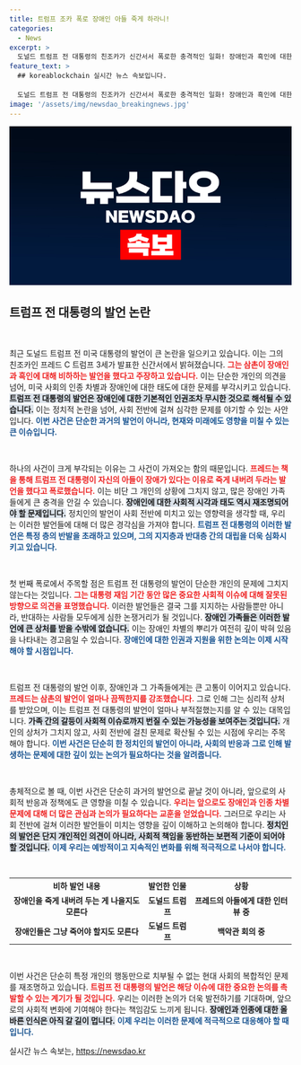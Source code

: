 ```yaml
---
title: 트럼프 조카 폭로 장애인 아들 죽게 하라니!
categories:
  - News
excerpt: >
  도널드 트럼프 전 대통령의 친조카가 신간서서 폭로한 충격적인 일화! 장애인과 흑인에 대한 비하 발언과 함께, 아들을 죽게 둬야 한다는 섬뜩한 주장까지. 자세한 내용은 클릭해서 확인하세요!
feature_text: >
  ## koreablockchain 실시간 뉴스 속보입니다.

  도널드 트럼프 전 대통령의 친조카가 신간서서 폭로한 충격적인 일화! 장애인과 흑인에 대한 비하 발언과 함께, 아들을 죽게 둬야 한다는 섬뜩한 주장까지. 자세한 내용은 클릭해서 확인하세요!
image: '/assets/img/newsdao_breakingnews.jpg'
---
```


<p><img src="/assets/img/newsdao_breakingnews.jpg" alt="koreablockchain 속보" /></p>

<h2 data-ke-size="size26">트럼프 전 대통령의 발언 논란</h2>

<p data-ke-size="size16">&nbsp;</p>

<p>최근 도널드 트럼프 전 미국 대통령의 발언이 큰 논란을 일으키고 있습니다. 이는 그의 친조카인 프레드 C 트럼프 3세가 발표한 신간서에서 밝혀졌습니다. <b><span style="color: #ee2323;">그는 삼촌이 장애인과 흑인에 대해 비하하는 발언을 했다고 주장하고 있습니다.</span></b> 이는 단순한 개인의 의견을 넘어, 미국 사회의 인종 차별과 장애인에 대한 태도에 대한 문제를 부각시키고 있습니다. <b><span style="background-color: #21538527;">트럼프 전 대통령의 발언은 장애인에 대한 기본적인 인권조차 무시한 것으로 해석될 수 있습니다.</span></b> 이는 정치적 논란을 넘어, 사회 전반에 걸쳐 심각한 문제를 야기할 수 있는 사안입니다. <b><span style="color: #1a5490;">이번 사건은 단순한 과거의 발언이 아니라, 현재와 미래에도 영향을 미칠 수 있는 큰 이슈입니다.</span></b></p>

<p data-ke-size="size16">&nbsp;</p>

<p>하나의 사건이 크게 부각되는 이유는 그 사건이 가져오는 함의 때문입니다. <b><span style="color: #ee2323;">프레드는 책을 통해 트럼프 전 대통령이 자신의 아들이 장애가 있다는 이유로 죽게 내버려 두라는 발언을 했다고 폭로했습니다.</span></b> 이는 비단 그 개인의 상황에 그치지 않고, 많은 장애인 가족들에게 큰 충격을 안길 수 있습니다. <b><span style="background-color: #21538527;">장애인에 대한 사회적 시각과 태도 역시 재조명되어야 할 문제입니다.</span></b> 정치인의 발언이 사회 전반에 미치고 있는 영향력을 생각할 때, 우리는 이러한 발언들에 대해 더 많은 경각심을 가져야 합니다. <b><span style="color: #1a5490;">트럼프 전 대통령의 이러한 발언은 특정 층의 반발을 초래하고 있으며, 그의 지지층과 반대층 간의 대립을 더욱 심화시키고 있습니다.</span></b></p>

<p data-ke-size="size16">&nbsp;</p>

<p>첫 번째 폭로에서 주목할 점은 트럼프 전 대통령의 발언이 단순한 개인의 문제에 그치지 않는다는 것입니다. <b><span style="color: #ee2323;">그는 대통령 재임 기간 동안 많은 중요한 사회적 이슈에 대해 잘못된 방향으로 의견을 표명했습니다.</span></b> 이러한 발언들은 결국 그를 지지하는 사람들뿐만 아니라, 반대하는 사람들 모두에게 심한 논쟁거리가 될 것입니다. <b><span style="background-color: #21538527;">장애인 가족들은 이러한 발언에 큰 상처를 받을 수밖에 없습니다.</span></b> 이는 장애인 차별의 뿌리가 여전히 깊이 박혀 있음을 나타내는 경고음일 수 있습니다. <b><span style="color: #1a5490;">장애인에 대한 인권과 지원을 위한 논의는 이제 시작해야 할 시점입니다.</span></b></p>

<p data-ke-size="size16">&nbsp;</p>

<p>트럼프 전 대통령의 발언 이후, 장애인과 그 가족들에게는 큰 고통이 이어지고 있습니다. <b><span style="color: #ee2323;">프레드는 삼촌의 발언이 얼마나 끔찍한지를 강조했습니다.</span></b> 그로 인해 그는 심리적 상처를 받았으며, 이는 트럼프 전 대통령의 발언이 얼마나 부적절했는지를 알 수 있는 대목입니다. <b><span style="background-color: #21538527;">가족 간의 갈등이 사회적 이슈로까지 번질 수 있는 가능성을 보여주는 것입니다.</span></b> 개인의 상처가 그치지 않고, 사회 전반에 걸친 문제로 확산될 수 있는 시점에 우리는 주목해야 합니다. <b><span style="color: #1a5490;">이번 사건은 단순히 한 정치인의 발언이 아니라, 사회의 반응과 그로 인해 발생하는 문제에 대한 깊이 있는 논의가 필요하다는 것을 알려줍니다.</span></b></p>

<p data-ke-size="size16">&nbsp;</p>

<p>총체적으로 볼 때, 이번 사건은 단순히 과거의 발언으로 끝날 것이 아니라, 앞으로의 사회적 반응과 정책에도 큰 영향을 미칠 수 있습니다. <b><span style="color: #ee2323;">우리는 앞으로도 장애인과 인종 차별 문제에 대해 더 많은 관심과 논의가 필요하다는 교훈을 얻었습니다.</span></b> 그러므로 우리는 사회 전반에 걸쳐 이러한 발언들이 미치는 영향을 깊이 이해하고 논의해야 합니다. <b><span style="background-color: #21538527;">정치인의 발언은 단지 개인적인 의견이 아니라, 사회적 책임을 동반하는 보편적 기준이 되어야 할 것입니다.</span></b> <b><span style="color: #1a5490;">이제 우리는 예방적이고 지속적인 변화를 위해 적극적으로 나서야 합니다.</span></b></p>

<p data-ke-size="size16">&nbsp;</p>

<table style="width:100%">
    <tr>
        <th style="text-align:center;">비하 발언 내용</th>
        <th style="text-align:center;">발언한 인물</th>
        <th style="text-align:center;">상황</th>
    </tr>
    <tr>
        <td style="text-align: center; height: 17px;"><b>장애인을 죽게 내버려 두는 게 나을지도 모른다</b></td>
        <td style="text-align: center; height: 17px;"><b>도널드 트럼프</b></td>
        <td style="text-align: center; height: 17px;"><b>프레드의 아들에게 대한 인터뷰 중</b></td>
    </tr>
    <tr>
        <td style="text-align: center; height: 17px;"><b>장애인들은 그냥 죽어야 할지도 모른다</b></td>
        <td style="text-align: center; height: 17px;"><b>도널드 트럼프</b></td>
        <td style="text-align: center; height: 17px;"><b>백악관 회의 중</b></td>
    </tr>
</table>

<p data-ke-size="size16">&nbsp;</p>

<p>이번 사건은 단순히 특정 개인의 행동만으로 치부될 수 없는 현대 사회의 복합적인 문제를 재조명하고 있습니다. <b><span style="color: #ee2323;">트럼프 전 대통령의 발언은 해당 이슈에 대한 중요한 논의를 촉발할 수 있는 계기가 될 것입니다.</span></b> 우리는 이러한 논의가 더욱 발전하기를 기대하며, 앞으로의 사회적 변화에 기여해야 한다는 책임감도 느끼게 됩니다. <b><span style="background-color: #21538527;">장애인과 인종에 대한 올바른 인식은 아직 갈 길이 멉니다.</span></b> <b><span style="color: #1a5490;">이제 우리는 이러한 문제에 적극적으로 대응해야 할 때입니다.</span></b></p>
실시간 뉴스 속보는, <a href="https://newsdao.kr" rel="dofollow">https://newsdao.kr</a>


